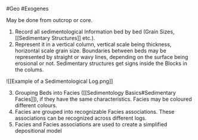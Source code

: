 #Geo #Exogenes 

May be done from outcrop or core.

1. Record all sedimentological Information bed by bed (Grain Sizes, [[Sedimentary Structures]] etc.).
2. Represent it in a vertical column, vertical scale being thickness, horizontal scale grain size. Boundaries between beds may be represented by straight or wavy lines, depending on the surface being erosional or not. Sedimentary structures get signs inside the Blocks in the colums.

![[Example of a Sedimentological Log.png]]

3. Grouping Beds into Facies ([[Sedimentology Basics#Sedimentary Facies]]), if they have the same characteristics. Facies may be coloured different colours.
4. Facies are grouped into recognizable Facies associations. These associations can be recognized across different logs.
5. Facies and Facies associations are used to create a simplified depositional model